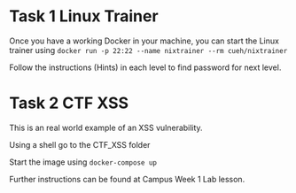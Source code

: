 # Task 1 Linux Trainer

Once you have a working Docker in your machine, you can start the Linux trainer using ```docker run -p 22:22 --name nixtrainer --rm cueh/nixtrainer```

Follow the instructions (Hints) in each level to find password for next level.

# Task 2 CTF XSS

This is an real world example of an XSS vulnerability.

Using a shell go to the CTF_XSS folder

Start the image using ```docker-compose up```

Further instructions can be found at Campus Week 1 Lab lesson.

